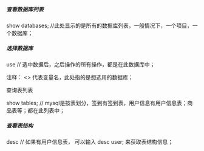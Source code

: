 ##### 查看数据库列表

show databases;       //此处显示的是所有的数据库列表，一般情况下，一个项目，一个数据库；



##### 选择数据库  

use <dbname>      // 选中数据后，之后操作的所有操作，都是在此数据库中；

注释： <> 代表变量名，此处指的是想选用的数据库；



查询表列表

show tables;     // mysql是按表划分，签到有签到表，用户信息有用户信息表；商品表等；都在此列表中；



##### 查看表结构

desc <tablename>    // 如果有用户信息表， 可以输入  desc user;  来获取表结构信息；


